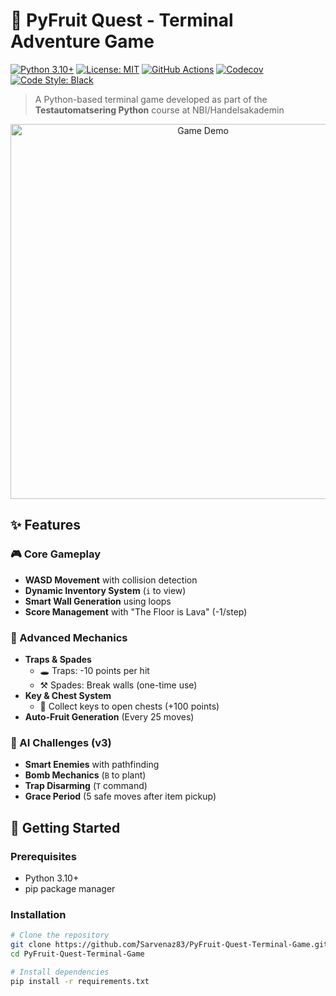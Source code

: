 # 🍇 PyFruit Quest - Terminal Adventure Game

[![Python 3.10+](https://img.shields.io/badge/python-3.10+-3670A0?logo=python&logoColor=white)](https://www.python.org/)
[![License: MIT](https://img.shields.io/badge/License-MIT-yellow.svg)](https://opensource.org/licenses/MIT)
[![GitHub Actions](https://github.com/your-username/PyFruit-Quest-Terminal-Game/actions/workflows/python.yml/badge.svg)](https://github.com/your-username/PyFruit-Quest-Terminal-Game/actions)
[![Codecov](https://codecov.io/gh/your-username/PyFruit-Quest-Terminal-Game/branch/main/graph/badge.svg)](https://codecov.io/gh/your-username/PyFruit-Quest-Terminal-Game)
[![Code Style: Black](https://img.shields.io/badge/code%20style-black-000000.svg)](https://github.com/psf/black)

> A Python-based terminal game developed as part of the **Testautomatsering Python** course at NBI/Handelsakademin

<p align="center">
  <img src="https://media.giphy.com/media/v1.Y2lkPTc5MGI3NjExZThiYzY1YjMxYjM5Y2RjOGFmYzJhYTg1M2QxMjUwYjAxY2NlOTUzNiZlcD12MV9pbnRlcm5hbF9naWZzX2dpZklkJmN0PWc/3o7btT1T9qpQZWhNl6/giphy.gif" width="600" alt="Game Demo">
</p>

## ✨ Features

### 🎮 Core Gameplay
- **WASD Movement** with collision detection
- **Dynamic Inventory System** (`i` to view)
- **Smart Wall Generation** using loops
- **Score Management** with "The Floor is Lava" (-1/step)

### 🧩 Advanced Mechanics
- **Traps & Spades** 
  - 🕳️ Traps: -10 points per hit
  - ⚒️ Spades: Break walls (one-time use)
- **Key & Chest System**
  - 🔑 Collect keys to open chests (+100 points)
- **Auto-Fruit Generation** (Every 25 moves)

### 🤖 AI Challenges (v3)
- **Smart Enemies** with pathfinding
- **Bomb Mechanics** (`B` to plant)
- **Trap Disarming** (`T` command)
- **Grace Period** (5 safe moves after item pickup)

## 🚀 Getting Started

### Prerequisites
- Python 3.10+
- pip package manager

### Installation
```bash
# Clone the repository
git clone https://github.com/ُSarvenaz83/PyFruit-Quest-Terminal-Game.git
cd PyFruit-Quest-Terminal-Game

# Install dependencies
pip install -r requirements.txt

